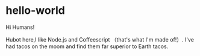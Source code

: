 # hello-world

Hi Humans!

Hubot here,I like Node.js and Coffeescript （that's what I'm made of!）.
I've had tacos on the moom and find them far superior to Earth tacos.

